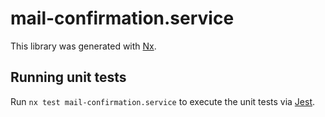 # mail-confirmation.service

This library was generated with [Nx](https://nx.dev).

## Running unit tests

Run `nx test mail-confirmation.service` to execute the unit tests via [Jest](https://jestjs.io).
